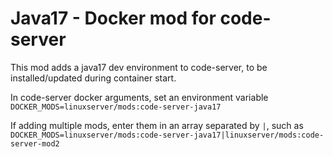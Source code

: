 # Java17 - Docker mod for code-server

This mod adds a java17 dev environment to code-server, to be installed/updated during container start.

In code-server docker arguments, set an environment variable `DOCKER_MODS=linuxserver/mods:code-server-java17`

If adding multiple mods, enter them in an array separated by `|`, such as `DOCKER_MODS=linuxserver/mods:code-server-java17|linuxserver/mods:code-server-mod2`